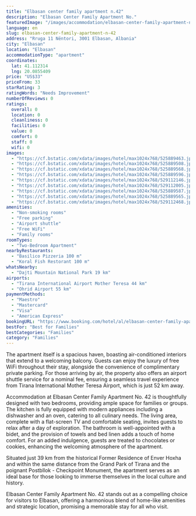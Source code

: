 ```yaml
---
title: "Elbasan center family apartment n.42"
description: "Elbasan Center Family Apartment No."
featuredImage: "/images/accommodation/elbasan-center-family-apartment-n-42-525889463.jpg"
language: en
slug: elbasan-center-family-apartment-n-42
address: "Rruga 11 Nëntori, 3001 Elbasan, Albania"
city: "Elbasan"
location: "Elbasan"
accommodationType: "apartment"
coordinates:
  lat: 41.112314
  lng: 20.0855409
price: "US$33"
priceFrom: 33
starRating: 3
ratingWords: "Needs Improvement"
numberOfReviews: 0
ratings:
  overall: 0
  location: 0
  cleanliness: 0
  facilities: 0
  value: 0
  comfort: 0
  staff: 0
  wifi: 0
images:
  - "https://cf.bstatic.com/xdata/images/hotel/max1024x768/525889463.jpg?k=9906d9c4146a0bbe4a257e4ee307a9b283b1c92e4950c3a13eb1620e5a861594&o=&hp=1"
  - "https://cf.bstatic.com/xdata/images/hotel/max1024x768/525889508.jpg?k=cc0f69758fe613390a5f37b3dd70c2304411b745feaab6ca1599fbe9cf8c843b&o=&hp=1"
  - "https://cf.bstatic.com/xdata/images/hotel/max1024x768/525889568.jpg?k=187c0f47db91b7c561020c6a6a0bb148d4fa6e5e4c65e76a4e89f00fda50bcac&o=&hp=1"
  - "https://cf.bstatic.com/xdata/images/hotel/max1024x768/525889596.jpg?k=750748a7c6448df81f93ac73a76290075ea7d5047c15278be14c39e0b31de82e&o=&hp=1"
  - "https://cf.bstatic.com/xdata/images/hotel/max1024x768/529112146.jpg?k=c8528617750a8fe355f1471296237447db9e44d1f6bafbeb23a054ec2c031deb&o=&hp=1"
  - "https://cf.bstatic.com/xdata/images/hotel/max1024x768/529112005.jpg?k=c200a0bd1e8353ffcb7c915e261e0ffc36a4a11bf7f4473eaa3999aa22097424&o=&hp=1"
  - "https://cf.bstatic.com/xdata/images/hotel/max1024x768/525889587.jpg?k=65e7e360788309f599255d2b16a4870a45db7f0a417cae8629529df93491b351&o=&hp=1"
  - "https://cf.bstatic.com/xdata/images/hotel/max1024x768/525889565.jpg?k=57e10cb9a41fc2a137f51b6434478212e2d837fcdc8e02f0e3cfad7d9b1cbce0&o=&hp=1"
  - "https://cf.bstatic.com/xdata/images/hotel/max1024x768/529112468.jpg?k=04277dd408e29a95c3e599dcf994fdb09ea61ef3cfba5266894847f5b764ec3b&o=&hp=1"
amenities:
  - "Non-smoking rooms"
  - "Free parking"
  - "Airport shuttle"
  - "Free WiFi"
  - "Family rooms"
roomTypes:
  - "Two-Bedroom Apartment"
nearbyRestaurants:
  - "Basilico Pizzeria 100 m"
  - "Koral Fish Restorant 100 m"
whatsNearby:
  - "Dajti Mountain National Park 19 km"
airports:
  - "Tirana International Airport Mother Teresa 44 km"
  - "Ohrid Airport 55 km"
paymentMethods:
  - "Maestro"
  - "Mastercard"
  - "Visa"
  - "American Express"
bookingURL: "https://www.booking.com/hotel/al/elbasan-center-family-apartment-n42.en-gb.html?aid=8035640"
bestFor: "Best for Families"
bestCategories: "Families"
category: "Families"
---
```


The apartment itself is a spacious haven, boasting air-conditioned interiors that extend to a welcoming balcony. Guests can enjoy the luxury of free WiFi throughout their stay, alongside the convenience of complimentary private parking. For those arriving by air, the property also offers an airport shuttle service for a nominal fee, ensuring a seamless travel experience from Tirana International Mother Teresa Airport, which is just 52 km away.

Accommodation at Elbasan Center Family Apartment No. 42 is thoughtfully designed with two bedrooms, providing ample space for families or groups. The kitchen is fully equipped with modern appliances including a dishwasher and an oven, catering to all culinary needs. The living area, complete with a flat-screen TV and comfortable seating, invites guests to relax after a day of exploration. The bathroom is well-appointed with a bidet, and the provision of towels and bed linen adds a touch of home comfort. For an added indulgence, guests are treated to chocolates or cookies, enhancing the welcoming atmosphere of the apartment.

Situated just 39 km from the historical Former Residence of Enver Hoxha and within the same distance from the Grand Park of Tirana and the poignant Postbllok - Checkpoint Monument, the apartment serves as an ideal base for those looking to immerse themselves in the local culture and history.

Elbasan Center Family Apartment No. 42 stands out as a compelling choice for visitors to Elbasan, offering a harmonious blend of home-like amenities and strategic location, promising a memorable stay for all who visit.